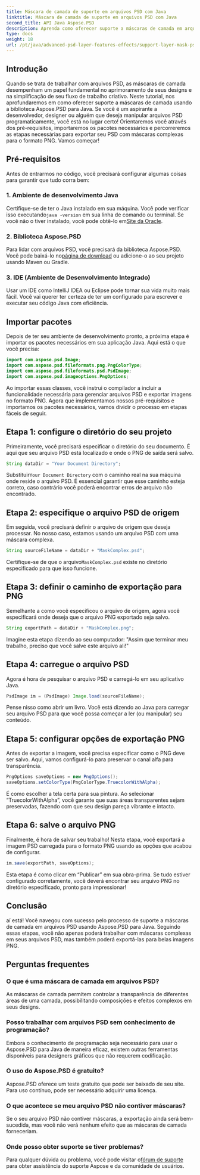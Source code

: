```yaml
---
title: Máscara de camada de suporte em arquivos PSD com Java
linktitle: Máscara de camada de suporte em arquivos PSD com Java
second_title: API Java Aspose.PSD
description: Aprenda como oferecer suporte a máscaras de camada em arquivos PSD usando Aspose.PSD para Java por meio de um tutorial passo a passo abrangente.
type: docs
weight: 18
url: /pt/java/advanced-psd-layer-features-effects/support-layer-mask-psd-files/
---
```

## Introdução
Quando se trata de trabalhar com arquivos PSD, as máscaras de camada desempenham um papel fundamental no aprimoramento de seus designs e na simplificação de seu fluxo de trabalho criativo. Neste tutorial, nos aprofundaremos em como oferecer suporte a máscaras de camada usando a biblioteca Aspose.PSD para Java. Se você é um aspirante a desenvolvedor, designer ou alguém que deseja manipular arquivos PSD programaticamente, você está no lugar certo! Orientaremos você através dos pré-requisitos, importaremos os pacotes necessários e percorreremos as etapas necessárias para exportar seu PSD com máscaras complexas para o formato PNG. Vamos começar!
## Pré-requisitos
Antes de entrarmos no código, você precisará configurar algumas coisas para garantir que tudo corra bem:
### 1. Ambiente de desenvolvimento Java
 Certifique-se de ter o Java instalado em sua máquina. Você pode verificar isso executando`java -version` em sua linha de comando ou terminal. Se você não o tiver instalado, você pode obtê-lo em[Site da Oracle](https://www.oracle.com/java/technologies/javase-jdk11-downloads.html).
### 2. Biblioteca Aspose.PSD
Para lidar com arquivos PSD, você precisará da biblioteca Aspose.PSD. Você pode baixá-lo no[página de download](https://releases.aspose.com/psd/java/) ou adicione-o ao seu projeto usando Maven ou Gradle.
### 3. IDE (Ambiente de Desenvolvimento Integrado)
Usar um IDE como IntelliJ IDEA ou Eclipse pode tornar sua vida muito mais fácil. Você vai querer ter certeza de ter um configurado para escrever e executar seu código Java com eficiência.
## Importar pacotes
Depois de ter seu ambiente de desenvolvimento pronto, a próxima etapa é importar os pacotes necessários em sua aplicação Java. Aqui está o que você precisa:
```java
import com.aspose.psd.Image;
import com.aspose.psd.fileformats.png.PngColorType;
import com.aspose.psd.fileformats.psd.PsdImage;
import com.aspose.psd.imageoptions.PngOptions;
```
Ao importar essas classes, você instrui o compilador a incluir a funcionalidade necessária para gerenciar arquivos PSD e exportar imagens no formato PNG.
Agora que implementamos nossos pré-requisitos e importamos os pacotes necessários, vamos dividir o processo em etapas fáceis de seguir.
## Etapa 1: configure o diretório do seu projeto

Primeiramente, você precisará especificar o diretório do seu documento. É aqui que seu arquivo PSD está localizado e onde o PNG de saída será salvo.
```java
String dataDir = "Your Document Directory";
```
 Substituir`Your Document Directory` com o caminho real na sua máquina onde reside o arquivo PSD. É essencial garantir que esse caminho esteja correto, caso contrário você poderá encontrar erros de arquivo não encontrado.
## Etapa 2: especifique o arquivo PSD de origem

Em seguida, você precisará definir o arquivo de origem que deseja processar. No nosso caso, estamos usando um arquivo PSD com uma máscara complexa.
```java
String sourceFileName = dataDir + "MaskComplex.psd";
```
 Certifique-se de que o arquivo`MaskComplex.psd` existe no diretório especificado para que isso funcione. 
## Etapa 3: definir o caminho de exportação para PNG

Semelhante a como você especificou o arquivo de origem, agora você especificará onde deseja que o arquivo PNG exportado seja salvo.
```java
String exportPath = dataDir + "MaskComplex.png";
```
Imagine esta etapa dizendo ao seu computador: "Assim que terminar meu trabalho, preciso que você salve este arquivo ali!"
## Etapa 4: carregue o arquivo PSD

Agora é hora de pesquisar o arquivo PSD e carregá-lo em seu aplicativo Java.
```java
PsdImage im = (PsdImage) Image.load(sourceFileName);
```
Pense nisso como abrir um livro. Você está dizendo ao Java para carregar seu arquivo PSD para que você possa começar a ler (ou manipular) seu conteúdo.
## Etapa 5: configurar opções de exportação PNG

Antes de exportar a imagem, você precisa especificar como o PNG deve ser salvo. Aqui, vamos configurá-lo para preservar o canal alfa para transparência.
```java
PngOptions saveOptions = new PngOptions();
saveOptions.setColorType(PngColorType.TruecolorWithAlpha);
```
É como escolher a tela certa para sua pintura. Ao selecionar “TruecolorWithAlpha”, você garante que suas áreas transparentes sejam preservadas, fazendo com que seu design pareça vibrante e intacto.
## Etapa 6: salve o arquivo PNG

Finalmente, é hora de salvar seu trabalho! Nesta etapa, você exportará a imagem PSD carregada para o formato PNG usando as opções que acabou de configurar.
```java
im.save(exportPath, saveOptions);
```
Esta etapa é como clicar em “Publicar” em sua obra-prima. Se tudo estiver configurado corretamente, você deverá encontrar seu arquivo PNG no diretório especificado, pronto para impressionar!
## Conclusão
aí está! Você navegou com sucesso pelo processo de suporte a máscaras de camada em arquivos PSD usando Aspose.PSD para Java. Seguindo essas etapas, você não apenas poderá trabalhar com máscaras complexas em seus arquivos PSD, mas também poderá exportá-las para belas imagens PNG. 
## Perguntas frequentes
### O que é uma máscara de camada em arquivos PSD?  
As máscaras de camada permitem controlar a transparência de diferentes áreas de uma camada, possibilitando composições e efeitos complexos em seus designs.
### Posso trabalhar com arquivos PSD sem conhecimento de programação?  
Embora o conhecimento de programação seja necessário para usar o Aspose.PSD para Java de maneira eficaz, existem outras ferramentas disponíveis para designers gráficos que não requerem codificação.
### O uso do Aspose.PSD é gratuito?  
Aspose.PSD oferece um teste gratuito que pode ser baixado de seu site. Para uso contínuo, pode ser necessário adquirir uma licença.
### O que acontece se meu arquivo PSD não contiver máscaras?  
Se o seu arquivo PSD não contiver máscaras, a exportação ainda será bem-sucedida, mas você não verá nenhum efeito que as máscaras de camada forneceriam.
### Onde posso obter suporte se tiver problemas?  
 Para qualquer dúvida ou problema, você pode visitar o[fórum de suporte](https://forum.aspose.com/c/psd/34) para obter assistência do suporte Aspose e da comunidade de usuários.